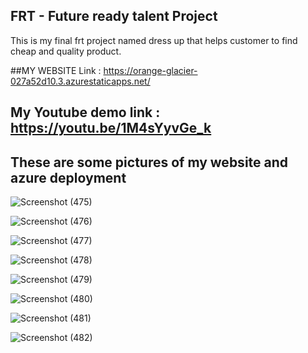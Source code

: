 ## FRT - Future ready talent Project

This is my final frt project named dress up that helps customer to find cheap and quality product.

##MY WEBSITE Link : https://orange-glacier-027a52d10.3.azurestaticapps.net/

## My Youtube demo link : https://youtu.be/1M4sYyvGe_k


## These are some pictures of my website and azure deployment

![Screenshot (475)](https://github.com/gargvats/final_pro/assets/123257034/ee4673b7-1800-44bd-be6b-c5e9bf4adfb0)


![Screenshot (476)](https://github.com/gargvats/final_pro/assets/123257034/d90e4d4f-98f5-4fed-b8d6-b8e942907267)



![Screenshot (477)](https://github.com/gargvats/final_pro/assets/123257034/362a6eae-7756-483e-88b5-7345b4fd55d6)


![Screenshot (478)](https://github.com/gargvats/final_pro/assets/123257034/b831dba5-af24-484d-b32a-28534d52daed)



![Screenshot (479)](https://github.com/gargvats/final_pro/assets/123257034/a7cc3466-c444-4751-b372-e40b7b7dbbb4)


![Screenshot (480)](https://github.com/gargvats/final_pro/assets/123257034/e6c608a2-2c9f-49ca-934a-4e5106fdb408)


![Screenshot (481)](https://github.com/gargvats/final_pro/assets/123257034/f0ae9da3-fb80-4a30-8f47-b1cdc24294fb)


![Screenshot (482)](https://github.com/gargvats/final_pro/assets/123257034/c186f317-b600-4843-847f-a64d22b6fa89)






